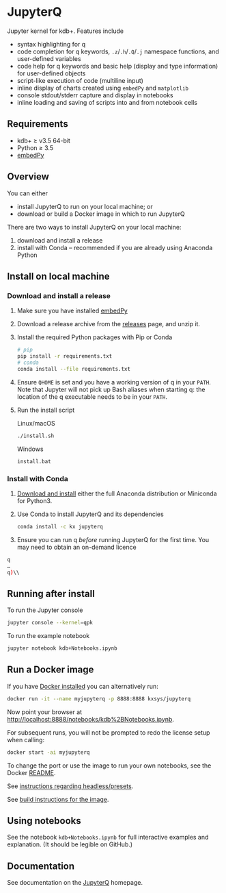 # JupyterQ



Jupyter kernel for kdb+. Features include

-   syntax highlighting for q
-   code completion for q keywords, `.z`/`.h`/`.Q`/`.j` namespace functions, and user-defined variables
-   code help for q keywords and basic help (display and type information) for user-defined objects
-   script-like execution of code (multiline input)
-   inline display of charts created using `embedPy` and `matplotlib`
-   console stdout/stderr capture and display in notebooks
-   inline loading and saving of scripts into and from notebook cells


## Requirements

- kdb+ ≥ v3.5 64-bit
- Python ≥ 3.5
- [embedPy](https://github.com/KxSystems/embedPy)


## Overview

You can either

-   install JupyterQ to run on your local machine; or
-   download or build a Docker image in which to run JupyterQ

There are two ways to install JupyterQ on your local machine:

1.  download and install a release
1.  install with Conda – recommended if you are already using Anaconda Python


## Install on local machine

### Download and install a release

1.  Make sure you have installed [embedPy](https://github.com/KxSystems/embedPy)

1.  Download a release archive from the [releases](../../releases/latest) page, and unzip it.

1.  Install the required Python packages with Pip or Conda

    ```bash
    # pip
    pip install -r requirements.txt
    # conda
    conda install --file requirements.txt
    ```

1. Ensure `QHOME` is set and you have a working version of q in your `PATH`. Note that Jupyter will not pick up Bash aliases when starting q: the location of the q executable needs to be in your `PATH`.

1. Run the install script

    Linux/macOS

    ```bash
    ./install.sh
    ```
    Windows
    ```
    install.bat
    ```


### Install with Conda

1.  [Download and install](https://conda.io/docs/user-guide/install/download.html) either the full Anaconda distribution or Miniconda for Python3.

2.  Use Conda to install JupyterQ and its dependencies

    ```bash
    conda install -c kx jupyterq
    ```

3. Ensure you can run q _before_ running JupyterQ for the first time. You may need to obtain an on-demand licence

  ```bash
  q
  …
  q)\\
  ```

## Running after install

To run the Jupyter console

```bash
jupyter console --kernel=qpk
```

To run the example notebook

```bash
jupyter notebook kdb+Notebooks.ipynb
```


## Run a Docker image

If you have [Docker installed](https://www.docker.com/community-edition) you can alternatively run:

```bash
docker run -it --name myjupyterq -p 8888:8888 kxsys/jupyterq
```

Now point your browser at <http://localhost:8888/notebooks/kdb%2BNotebooks.ipynb>.

For subsequent runs, you will not be prompted to redo the license setup when calling:

```bash
docker start -ai myjupyterq
```

To change the port or use the image to run your own notebooks, see the Docker [README](docker/README.md#runoptions).

See [instructions regarding headless/presets](https://github.com/KxSystems/embedPy/blob/master/docker/README.md#headlesspresets).

See [build instructions for the image](docker/README.md).


## Using notebooks

See the notebook `kdb+Notebooks.ipynb` for full interactive examples and explanation. (It should be legible on GitHub.)


## Documentation

See documentation on the [JupyterQ](https://code.kx.com/v2/ml/jupyterq/) homepage.
